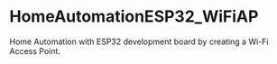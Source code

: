 # HomeAutomationESP32_WiFiAP
Home Automation with ESP32 development board by creating a Wi-Fi Access Point.
